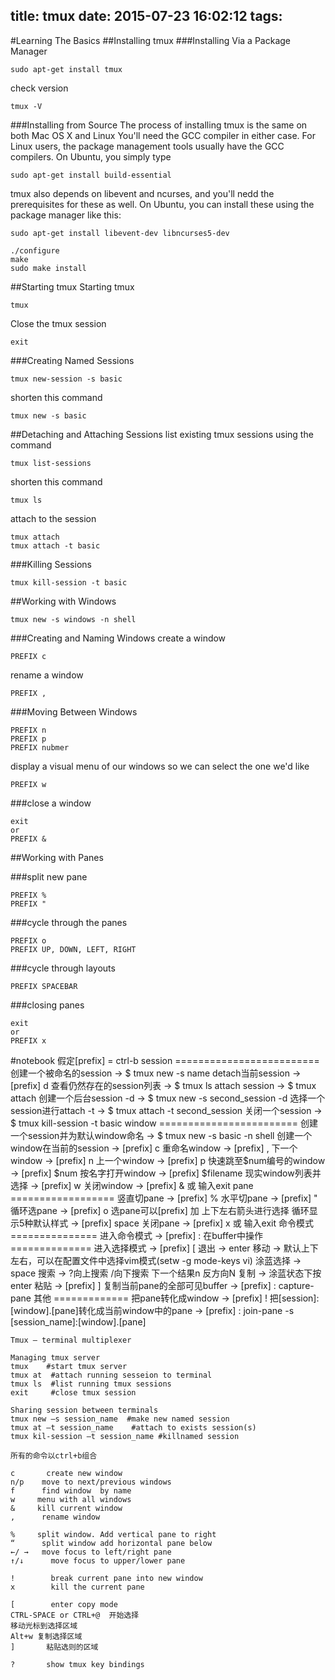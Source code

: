 title: tmux
date: 2015-07-23 16:02:12
tags:
---
#Learning The Basics
##Installing tmux
###Installing Via a Package Manager

    sudo apt-get install tmux
check version

    tmux -V
###Installing from Source
The process of installing tmux is the same on both Mac OS X and Linux
You'll need the GCC compiler in either case.
For Linux users, the package management tools usually have the GCC compilers.
On Ubuntu, you simply type

    sudo apt-get install build-essential
tmux also depends on libevent and ncurses, and you'll nedd the prerequisites
for these as well. On Ubuntu, you can install these using the package manager
like this:

    sudo apt-get install libevent-dev libncurses5-dev

    ./configure
    make
    sudo make install
##Starting tmux
Starting tmux

    tmux
Close the tmux session

    exit
###Creating Named Sessions

    tmux new-session -s basic
shorten this command

    tmux new -s basic
##Detaching and Attaching Sessions
list existing tmux sessions using the command

    tmux list-sessions
shorten this command

    tmux ls
attach to the session

    tmux attach
    tmux attach -t basic
###Killing Sessions

    tmux kill-session -t basic
##Working with Windows

    tmux new -s windows -n shell
###Creating and Naming Windows
create a window

    PREFIX c
rename a window

    PREFIX ,
###Moving Between Windows

    PREFIX n
    PREFIX p
    PREFIX nubmer

display a visual menu of our windows so we can select the one we'd like

    PREFIX w
###close a window

    exit
    or
    PREFIX &
##Working with Panes

###split new pane

    PREFIX %
    PREFIX "
###cycle through the panes

    PREFIX o
    PREFIX UP, DOWN, LEFT, RIGHT
###cycle through layouts

    PREFIX SPACEBAR
###closing panes

    exit
    or
    PREFIX x

#notebook
    假定[prefix] = ctrl-b
    session
    =========================
    创建一个被命名的session -> $ tmux new -s name
    detach当前session -> [prefix] d
    查看仍然存在的session列表 -> $ tmux ls
    attach session -> $ tmux attach
    创建一个后台session -d -> $ tmux new -s second_session -d
    选择一个session进行attach -t -> $ tmux attach -t second_session
    关闭一个session -> $ tmux kill-session -t basic
    window
    ========================
    创建一个session并为默认window命名 -> $ tmux new -s basic -n shell
    创建一个window在当前的session -> [prefix] c
    重命名window -> [prefix] ,
    下一个window -> [prefix] n
    上一个window -> [prefix] p
    快速跳至$num编号的window -> [prefix] $num
    按名字打开window -> [prefix] $filename
    现实window列表并选择 -> [prefix] w
    关闭window -> [prefix] & 或 输入exit
    pane
    ==================
    竖直切pane -> [prefix] %
    水平切pane -> [prefix] "
    循环选pane -> [prefix] o
    选pane可以[prefix] 加 上下左右箭头进行选择
    循环显示5种默认样式 -> [prefix] space
    关闭pane -> [prefix] x 或 输入exit
    命令模式
    ===============
    进入命令模式 -> [prefix] :
    在buffer中操作
    ==============
    进入选择模式 -> [prefix] [
    退出 -> enter
    移动 -> 默认上下左右，可以在配置文件中选择vim模式(setw -g mode-keys vi)
    涂蓝选择 -> space
    搜索 -> ?向上搜索 /向下搜索 下一个结果n 反方向N
    复制 -> 涂蓝状态下按enter
    粘贴 -> [prefix] ]
    复制当前pane的全部可见buffer -> [prefix] : capture-pane
    其他
    =============
    把pane转化成window -> [prefix] !
    把[session]:[window].[pane]转化成当前window中的pane -> [prefix] : join-pane -s [session_name]:[window].[pane]


    Tmux – terminal multiplexer
     
    Managing tmux server
    tmux    #start tmux server
    tmux at  #attach running sesseion to terminal
    tmux ls  #list running tmux sessions
    exit     #close tmux session
     
    Sharing session between terminals
    tmux new –s session_name  #make new named session
    tmux at –t session_name    #attach to exists session(s)
    tmux kil-session –t session_name #killnamed session
     
    所有的命令以ctrl+b组合
     
    c       create new window
    n/p    move to next/previous windows
    f      find window  by name
    w     menu with all windows
    &     kill current window
    ,      rename window
     
    %     split window. Add vertical pane to right
    “      split window add horizontal pane below
    ←/ →   move focus to left/right pane
    ↑/↓      move focus to upper/lower pane
     
    !        break current pane into new window
    x        kill the current pane
     
    [        enter copy mode
    CTRL-SPACE or CTRL+@  开始选择
    移动光标到选择区域
    Alt+w 复制选择区域
    ]       粘贴选则的区域

    ?       show tmux key bindings 
